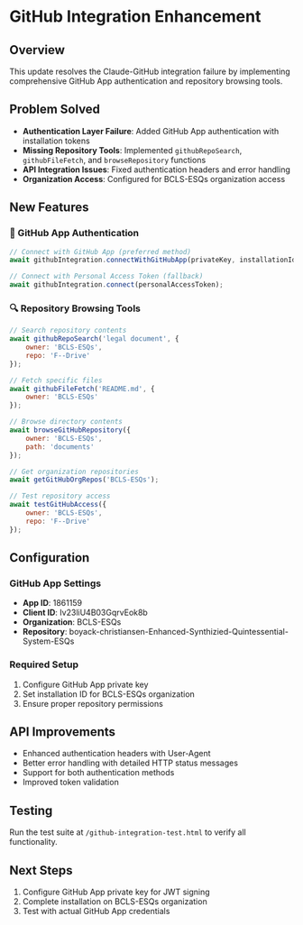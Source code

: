 # GitHub Integration Enhancement

## Overview
This update resolves the Claude-GitHub integration failure by implementing comprehensive GitHub App authentication and repository browsing tools.

## Problem Solved
- **Authentication Layer Failure**: Added GitHub App authentication with installation tokens
- **Missing Repository Tools**: Implemented `githubRepoSearch`, `githubFileFetch`, and `browseRepository` functions
- **API Integration Issues**: Fixed authentication headers and error handling
- **Organization Access**: Configured for BCLS-ESQs organization access

## New Features

### 🔐 GitHub App Authentication
```javascript
// Connect with GitHub App (preferred method)
await githubIntegration.connectWithGitHubApp(privateKey, installationId);

// Connect with Personal Access Token (fallback)
await githubIntegration.connect(personalAccessToken);
```

### 🔍 Repository Browsing Tools
```javascript
// Search repository contents
await githubRepoSearch('legal document', {
    owner: 'BCLS-ESQs', 
    repo: 'F--Drive'
});

// Fetch specific files
await githubFileFetch('README.md', {
    owner: 'BCLS-ESQs'
});

// Browse directory contents
await browseGitHubRepository({
    owner: 'BCLS-ESQs', 
    path: 'documents'
});

// Get organization repositories
await getGitHubOrgRepos('BCLS-ESQs');

// Test repository access
await testGitHubAccess({
    owner: 'BCLS-ESQs', 
    repo: 'F--Drive'
});
```

## Configuration

### GitHub App Settings
- **App ID**: 1861159
- **Client ID**: Iv23liU4B03GqrvEok8b
- **Organization**: BCLS-ESQs
- **Repository**: boyack-christiansen-Enhanced-Synthizied-Quintessential-System-ESQs

### Required Setup
1. Configure GitHub App private key
2. Set installation ID for BCLS-ESQs organization
3. Ensure proper repository permissions

## API Improvements
- Enhanced authentication headers with User-Agent
- Better error handling with detailed HTTP status messages
- Support for both authentication methods
- Improved token validation

## Testing
Run the test suite at `/github-integration-test.html` to verify all functionality.

## Next Steps
1. Configure GitHub App private key for JWT signing
2. Complete installation on BCLS-ESQs organization
3. Test with actual GitHub App credentials